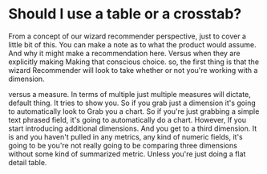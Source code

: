 # Should I use a table or a crosstab?

From a concept of our wizard recommender perspective, just to cover a little bit of this. You can make a note as to what the product would assume. And why it might make a recommendation here. Versus when they are explicitly making Making that conscious choice. so, the first thing is that the wizard Recommender will look to take whether or not you're working with a dimension.

versus a measure. In terms of multiple just multiple measures will dictate, default thing. It tries to show you. So if you grab just a dimension it's going to automatically look to Grab you a chart. So if you're just grabbing a simple text phrased field, it's going to automatically do a chart. However, If you start introducing additional dimensions. And you get to a third dimension. It is and you haven't pulled in any metrics, any kind of numeric fields, it's going to be you're not really going to be comparing three dimensions without some kind of summarized metric. Unless you're just doing a flat detail table.
